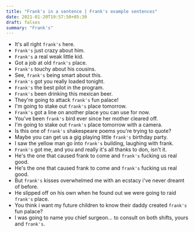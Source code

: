 ```yaml
---
title: "Frank's in a sentence | Frank's example sentences"
date: 2021-01-20T19:57:50+05:30
draft: falses
summary: "Frank's"
---
```

- It's all right `frank's` here.
- `Frank's` just crazy about him.
- `Frank's` a real weak little kid.
- Got a job at old `frank's` place.
- `Frank's` touchy about his cousins.
- See, `frank's` being smart about this.
- `Frank's` got you really loaded tonight.
- `Frank's` the best pilot in the program.
- `Frank's` been drinking this mexican beer.
- They're going to attack `frank's` fun palace!
- I'm going to stake out `frank's` place tomorrow.
- `Frank's` got a line on another place you can use for now.
- You've been `frank's` bird ever since her mother cleared off.
- I'm going to stake out `frank's` place tomorrow with a camera.
- Is this one of `frank's` shakespeare poems you're trying to quote?
- Maybe you can get us a gig playing little `frank's` birthday party.
- I saw the yellow man go into `frank's` building, laughing with frank.
- `Frank's` got me, and you and really it's all thanks to don, isn't it.
- He's the one that caused frank to come and `frank's` fucking us real good.
- He's the one that caused frank to come and `frank's` fucking us real good.
- But `frank's` kisses overwhelmed me with an ecstacy i've never dreamt of before.
- He slipped off on his own when he found out we were going to raid `frank's` place.
- You think i want my future children to know their daddy created `frank's` fun palace?
- I was going to name you chief surgeon... to consult on both shifts, yours and `frank's`.
                 
